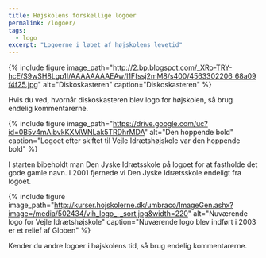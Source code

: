 ```yaml
---
title: Højskolens forskellige logoer
permalink: /logoer/
tags:
  - logo
excerpt: "Logoerne i løbet af højskolens levetid"
---
```


{% include figure
    image_path="http://2.bp.blogspot.com/_XRo-TRY-hcE/S9wSH8Lgp1I/AAAAAAAAEAw/l1Ffssj2mM8/s400/4563302206_68a09f4f25.jpg"
    alt="Diskoskasteren"
    caption="Diskoskasteren" %}

Hvis du ved, hvornår diskoskasteren blev logo for højskolen, så brug endelig kommentarerne.

{% include figure
    image_path="https://drive.google.com/uc?id=0B5v4mAibvkKXMWNLak5TRDhrMDA"
    alt="Den hoppende bold"
    caption="Logoet efter skiftet til Vejle Idrætshøjskole var den hoppende bold" %}

I starten bibeholdt man Den Jyske Idrætsskole på logoet for at fastholde det gode gamle navn. I 2001 fjernede vi Den Jyske Idrætsskole endeligt fra logoet.

{% include figure
    image_path="http://kurser.hojskolerne.dk/umbraco/ImageGen.ashx?image=/media/502434/vih_logo_-_sort.jpg&width=220"
    alt="Nuværende logo for Vejle Idrætshøjskole"
    caption="Nuværende logo blev indført i 2003 er et relief af Globen" %}

Kender du andre logoer i højskolens tid, så brug endelig kommentarerne.
